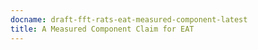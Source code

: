 ```yaml
---
docname: draft-fft-rats-eat-measured-component-latest
title: A Measured Component Claim for EAT
---
```

